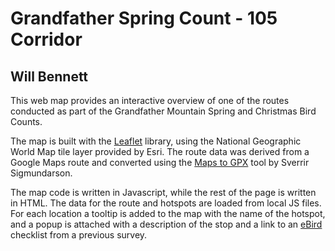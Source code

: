 # Grandfather Spring Count - 105 Corridor
## Will Bennett

This web map provides an interactive overview of one of the routes conducted as part of the Grandfather Mountain Spring and Christmas Bird Counts.

The map is built with the [Leaflet](https://leafletjs.com/) library, using the National Geographic World Map tile layer provided by Esri.
The route data was derived from a Google Maps route and converted using the [Maps to GPX](https://mapstogpx.com) tool by Sverrir Sigmundarson.

The map code is written in Javascript, while the rest of the page is written in HTML.
The data for the route and hotspots are loaded from local JS files.
For each location a tooltip is added to the map with the name of the hotspot, and a popup is attached with a description of the stop and a link to an [eBird](https://ebird.org/home) checklist from a previous survey.
